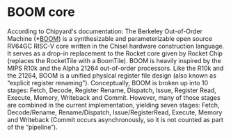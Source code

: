 # BOOM core

According to Chipyard's documentation:
The Berkeley Out-of-Order Machine (*[BOOM](https://docs.boom-core.org/en/latest/)) is a synthesizable and parameterizable open source RV64GC RISC-V core written in the Chisel hardware construction language. It serves as a drop-in replacement to the Rocket core given by Rocket Chip (replaces the RocketTile with a BoomTile). BOOM is heavily inspired by the MIPS R10k and the Alpha 21264 out-of-order processors. Like the R10k and the 21264, BOOM is a unified physical register file design (also known as “explicit register renaming”). Conceptually, BOOM is broken up into 10 stages: Fetch, Decode, Register Rename, Dispatch, Issue, Register Read, Execute, Memory, Writeback and Commit. However, many of those stages are combined in the current implementation, yielding seven stages: Fetch, Decode/Rename, Rename/Dispatch, Issue/RegisterRead, Execute, Memory and Writeback (Commit occurs asynchronously, so it is not counted as part of the “pipeline”).